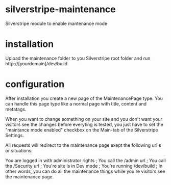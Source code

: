 silverstripe-maintenance
========================

Silverstripe module to enable mantenance mode

installation
============

Upload the maintenance folder to you Silverstripe root folder and run http://[yourdomain]/dev/build

configuration
=============

After installation you create a new page of the MaintenancePage type. You can handle this page type like a normal page with title, content and metatags.

When you want to change something on your site and you don't want your visitors see the changes before everyting is tested, you just have to set the "maintance mode enabled" checkbox on the Main-tab of the Silverstripe Settings.

All requests will redirect to the maintenance page exept the following url's or situations:

You are logged in with administrator rights ;
You call the /admin url ;
You call the /Security url ;
You're site is in Dev mode ;
You're running /dev/build ;
In other words, you can do all the maintenance things while you're visitors see the maintenance page.
